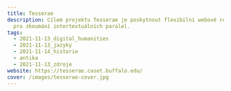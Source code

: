 ```yaml
---
title: Tesserae
description: Cílem projektu Tesserae je poskytnout flexibilní webové rozhraní
  pro zkoumání intertextuálních paralel.
tags:
  - 2021-11-13_digital_humanities
  - 2021-11-13_jazyky
  - 2021-11-14_historie
  - antika
  - 2021-11-13_zdroje
website: https://tesserae.caset.buffalo.edu/
cover: /images/tesserae-cover.jpg
---
```

